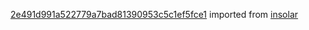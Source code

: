 [2e491d991a522779a7bad81390953c5c1ef5fce1](https://github.com/insolar/insolar/commit/2e491d991a522779a7bad81390953c5c1ef5fce1) imported from [insolar](https://github.com/insolar/insolar)
